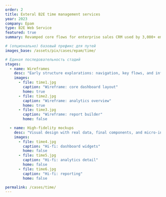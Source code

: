 ```yaml
---
order: 2
title: Exteral B2E time management services
year: 2023
company: Epam
type: B2E Web Service
featured: true
summary: Revamped core flows for enterprise sales CRM used by 3,000+ employees.

# (опционально) базовый префикс для путей
images_base: /assets/pix/cases/epam/time/

# Единая последовательность стадий
stages:
  - name: Wireframes
    desc: "Early structure explorations: navigation, key flows, and information hierarchy."
    images:
      - file: time1.jpg
        caption: "Wireframe: core dashboard layout"
        home: true
      - file: time2.jpg
        caption: "Wireframe: analytics overview"
        home: true
      - file: time3.jpg
        caption: "Wireframe: report builder"
        home: false

  - name: High-fidelity mockups
    desc: "Visual design with real data, final components, and micro-interactions."
    images:
      - file: time4.jpg
        caption: "Hi-fi: dashboard widgets"
        home: false
      - file: time5.jpg
        caption: "Hi-fi: analytics detail"
        home: false
      - file: time6.jpg
        caption: "Hi-fi: reporting"
        home: false

permalink: /cases/time/
---
```


